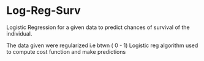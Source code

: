 # Log-Reg-Surv
Logistic Regression for a given data to predict chances of survival of the individual.

The data given were regularized i.e btwn ( 0 - 1)
Logistic reg algorithm used to compute cost function and make predictions
